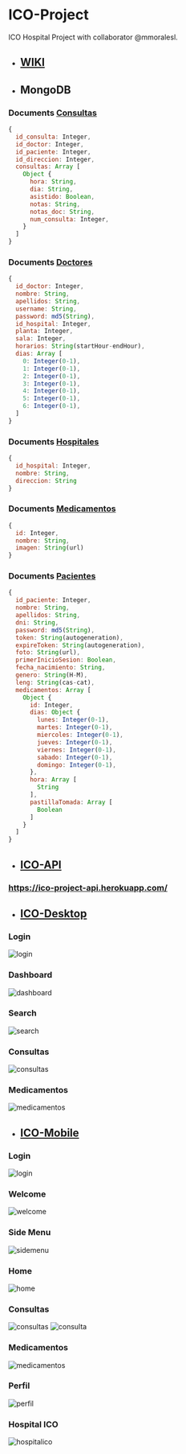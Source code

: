 # ICO-Project

ICO Hospital Project with collaborator @mmoralesl. 

* ## [WIKI](https://github.com/jcsalinas20/ICO-Movil/wik)

* ## MongoDB

### Documents [Consultas](https://github.com/jcsalinas20/ICO-Project/tree/master/mongodb/Consultas)
```js
{
  id_consulta: Integer,
  id_doctor: Integer,
  id_paciente: Integer,
  id_direccion: Integer,
  consultas: Array [
    Object {
      hora: String,
      dia: String,
      asistido: Boolean,
      notas: String,
      notas_doc: String,
      num_consulta: Integer,
    }
  ]
}
```

### Documents [Doctores](https://github.com/jcsalinas20/ICO-Project/tree/master/mongodb/Doctores)
```js
{
  id_doctor: Integer,
  nombre: String,
  apellidos: String,
  username: String,
  password: md5(String),
  id_hospital: Integer,
  planta: Integer,
  sala: Integer,
  horarios: String(startHour-endHour),
  dias: Array [
    0: Integer(0-1),
    1: Integer(0-1),
    2: Integer(0-1),
    3: Integer(0-1),
    4: Integer(0-1),
    5: Integer(0-1),
    6: Integer(0-1),
  ]
}
```

### Documents [Hospitales](https://github.com/jcsalinas20/ICO-Project/tree/master/mongodb/Hospital)
```js
{
  id_hospital: Integer,
  nombre: String,
  direccion: String
}
```

### Documents [Medicamentos](https://github.com/jcsalinas20/ICO-Project/tree/master/mongodb/Medicamentos)
```js
{
  id: Integer,
  nombre: String,
  imagen: String(url)
}
```

### Documents [Pacientes](https://github.com/jcsalinas20/ICO-Project/tree/master/mongodb/Pacientes)
```js
{
  id_paciente: Integer,
  nombre: String,
  apellidos: String,
  dni: String,
  password: md5(String),
  token: String(autogeneration),
  expireToken: String(autogeneration),
  foto: String(url),
  primerInicioSesion: Boolean,
  fecha_nacimiento: String,
  genero: String(H-M),
  leng: String(cas-cat),
  medicamentos: Array [
    Object {
      id: Integer,
      dias: Object {
        lunes: Integer(0-1),
        martes: Integer(0-1),
        miercoles: Integer(0-1),
        jueves: Integer(0-1),
        viernes: Integer(0-1),
        sabado: Integer(0-1),
        domingo: Integer(0-1),
      },
      hora: Array [
        String
      ],
      pastillaTomada: Array [
        Boolean
      ]
    }
  ]
}
```

* ## [ICO-API](https://github.com/jcsalinas20/ICO-API)

### https://ico-project-api.herokuapp.com/

* ## [ICO-Desktop](https://github.com/jcsalinas20/ICO-Desktop)

### Login

![login](https://raw.githubusercontent.com/jcsalinas20/ICO-Project/master/images/pc/login.PNG)

### Dashboard

![dashboard](https://raw.githubusercontent.com/jcsalinas20/ICO-Project/master/images/pc/dashboard.PNG)

### Search

![search](https://raw.githubusercontent.com/jcsalinas20/ICO-Project/master/images/pc/serach.PNG)

### Consultas

![consultas](https://raw.githubusercontent.com/jcsalinas20/ICO-Project/master/images/pc/consultas.PNG)

### Medicamentos

![medicamentos](https://raw.githubusercontent.com/jcsalinas20/ICO-Project/master/images/pc/medicamentos.PNG)

* ## [ICO-Mobile](https://github.com/jcsalinas20/ICO-Movil)

### Login

![login](https://raw.githubusercontent.com/jcsalinas20/ICO-Project/master/images/movil/login.PNG)

### Welcome

![welcome](https://raw.githubusercontent.com/jcsalinas20/ICO-Project/master/images/movil/welcome.PNG)

### Side Menu

![sidemenu](https://raw.githubusercontent.com/jcsalinas20/ICO-Project/master/images/movil/sidemenu.PNG)

### Home

![home](https://raw.githubusercontent.com/jcsalinas20/ICO-Project/master/images/movil/noticas.PNG)

### Consultas

![consultas](https://raw.githubusercontent.com/jcsalinas20/ICO-Project/master/images/movil/consultas.PNG)
![consulta](https://raw.githubusercontent.com/jcsalinas20/ICO-Project/master/images/movil/consulta.PNG)

### Medicamentos

![medicamentos](https://raw.githubusercontent.com/jcsalinas20/ICO-Project/master/images/movil/pastillas.PNG)

### Perfil

![perfil](https://raw.githubusercontent.com/jcsalinas20/ICO-Project/master/images/movil/perfil.PNG)

### Hospital ICO

![hospitalico](https://raw.githubusercontent.com/jcsalinas20/ICO-Project/master/images/movil/ayuda.PNG)
